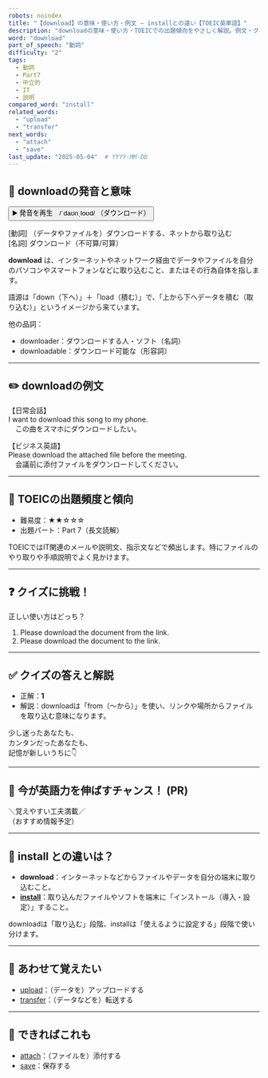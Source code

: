 ```yaml
---
robots: noindex
title: "【download】の意味・使い方・例文 ― installとの違い【TOEIC英単語】"
description: "downloadの意味・使い方・TOEICでの出題傾向をやさしく解説。例文・クイズ付きでinstallとの違いもわかりやすく学べます。"
word: "download"
part_of_speech: "動詞"
difficulty: "2"
tags:
  - 動詞
  - Part7
  - 中立的
  - IT
  - 説明
compared_word: "install"
related_words:
  - "upload"
  - "transfer"
next_words:
  - "attach"
  - "save"
last_update: "2025-05-04"  # YYYY-MM-DD
---
```


## 🔰 downloadの発音と意味

<button class="play-audio" onclick="playTTS('download')">
  <span class="play-audio-main">
    ▶️ 発音を再生　/ˈdaʊnˌloʊd/
  </span>
  <span class="play-audio-sub">
    （ダウンロード）
  </span>
</button>

[動詞] （データやファイルを）ダウンロードする、ネットから取り込む  
[名詞] ダウンロード（不可算/可算）

**download** は、インターネットやネットワーク経由でデータやファイルを自分のパソコンやスマートフォンなどに取り込むこと、またはその行為自体を指します。

語源は「down（下へ）」＋「load（積む）」で、「上から下へデータを積む（取り込む）」というイメージから来ています。

他の品詞：  
- downloader：ダウンロードする人・ソフト（名詞）
- downloadable：ダウンロード可能な（形容詞）

---

## ✏️ downloadの例文

【日常会話】  
I want to download this song to my phone.  
　この曲をスマホにダウンロードしたい。

【ビジネス英語】  
Please download the attached file before the meeting.  
　会議前に添付ファイルをダウンロードしてください。

---

## 🎯 TOEICの出題頻度と傾向

- 難易度：★★☆☆☆
- 出題パート：Part 7（長文読解）

TOEICではIT関連のメールや説明文、指示文などで頻出します。特にファイルのやり取りや手順説明でよく見かけます。

---

## ❓ クイズに挑戦！

正しい使い方はどっち？

1. Please download the document from the link.  
2. Please download the document to the link.

---

## ✅ クイズの答えと解説

- 正解：**1**
- 解説：downloadは「from（～から）」を使い、リンクや場所からファイルを取り込む意味になります。

少し迷ったあなたも、  
カンタンだったあなたも、  
記憶が新しいうちに👇️

---

## 🚀 今が英語力を伸ばすチャンス！ (PR)

<div class="info-center">
＼覚えやすい工夫満載／<br>  
（おすすめ情報予定）
</div>

---

## 🤔  install との違いは？

- **download**：インターネットなどからファイルやデータを自分の端末に取り込むこと。
- **[install](/install)**：取り込んだファイルやソフトを端末に「インストール（導入・設定）」すること。

downloadは「取り込む」段階、installは「使えるように設定する」段階で使い分けます。

---

## 🧩 あわせて覚えたい

- [upload](/upload)：（データを）アップロードする
- [transfer](/transfer)：（データなどを）転送する

---

## 📖 できればこれも

- [attach](/attach)：（ファイルを）添付する
- [save](/save)：保存する

<!-- cvid: aid45_bid29 -->
